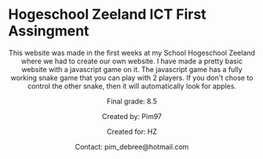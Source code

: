 # Hogeschool Zeeland ICT First Assingment
<p align="center">This website was made in the first weeks at my School Hogeschool Zeeland where we had to create our own website. I have made a pretty basic website with a javascript game on it. The javascript game has a fully working snake game that you can play with 2 players. If you don't chose to control the other snake, then it will automatically look for apples.</p>

<p align="center">Final grade: 8.5</p>
<p align="center">Created by: Pim97</p>
<p align="center">Created for: HZ</p>
<p align="center">Contact: pim_debree@hotmail.com</p>
